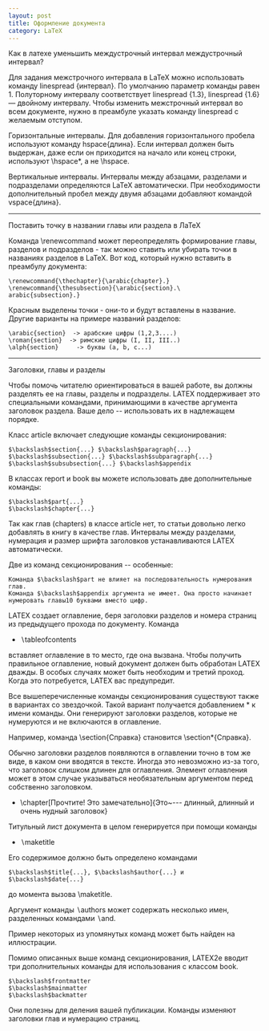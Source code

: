 ```yaml
---
layout: post
title: Оформление документа
category: LaTeX
---
```


Как в латехе уменьшить междустрочный интервал междустрочный интервал?

Для задания межстрочного интервала в LaTeX можно использовать команду linespread {интервал}. По умолчанию параметр команды равен 1. Полуторному интервалу соответствует linespread {1.3}, linespread {1.6} — двойному интервалу. Чтобы изменить межстрочный интервал во всем документе, нужно в преамбуле указать команду linespread с желаемым отступом.

Горизонтальные интервалы. Для добавления горизонтального пробела используют команду hspace{длина}. Если интервал должен быть выдержан, даже если он приходится на начало или конец строки, используют \hspace*, а не \hspace.

Вертикальные интервалы. Интервалы между абзацами, разделами и подразделами определяются LaTeX автоматически. При необходимости дополнительный пробел между двумя абзацами добавляют командой vspace{длина}.

-----

Поставить точку в названии главы или раздела в ЛаТеХ

Команда \renewcommand может переопределять формирование главы, разделов и подразделов - так можно ставить или убирать точки в названиях разделов в LaTeX. Вот код, который нужно вставить в преамбулу документа:
```
\renewcommand{\thechapter}{\arabic{chapter}.}
\renewcommand{\thesubsection}{\arabic{section}.\
arabic{subsection}.}
```
Красным выделены точки - они-то и будут вставлены в название. Другие варианты на примере названий разделов:
```
\arabic{section}  -> арабские цифры (1,2,3....)
\roman{section}  -> римские цифры (I, II, III..)
\alph{section}     -> буквы (a, b, c...)
```
------

Заголовки, главы и разделы

Чтобы помочь читателю ориентироваться в вашей работе, вы должны разделять ее на главы, разделы и подразделы. LATEX поддерживает это специальными командами, принимающими в качестве аргумента заголовок раздела. Ваше дело -- использовать их в надлежащем порядке.

Класс article включает следующие команды секционирования:
```
$\backslash$section{...} $\backslash$paragraph{...}
$\backslash$subsection{...} $\backslash$subparagraph{...}
$\backslash$subsubsection{...} $\backslash$appendix
```
В классах report и book вы можете использовать две дополнительные команды:
```
$\backslash$part{...} 
$\backslash$chapter{...}
```
Так как глав (chapters) в классе article нет, то статьи довольно легко добавлять в книгу в качестве глав. Интервалы между разделами, нумерация и размер шрифта заголовков устанавливаются LATEX автоматически.

Две из команд секционирования -- особенные:

    Команда $\backslash$part не влияет на последовательность нумерования глав.
    Команда $\backslash$appendix аргумента не имеет. Она просто начинает нумеровать главы10 буквами вместо цифр. 

LATEX создает оглавление, беря заголовки разделов и номера страниц из предыдущего прохода по документу. Команда

- $\backslash$tableofcontents

вставляет оглавление в то место, где она вызвана. Чтобы получить правильное оглавление, новый документ должен быть обработан LATEX дважды. В особых случаях может быть необходим и третий проход. Когда это потребуется, LATEX вас предупредит.

Все вышеперечисленные команды секционирования существуют также в вариантах со звездочкой. Такой вариант получается добавлением * к имени команды. Они генерируют заголовки разделов, которые не нумеруются и не включаются в оглавление. 

Например, команда \section{Справка} становится \section*{Справка}.

Обычно заголовки разделов появляются в оглавлении точно в том же виде, в каком они вводятся в тексте. Иногда это невозможно из-за того, что заголовок слишком длинен для оглавления. Элемент оглавления может в этом случае указываться необязательным аргументом перед собственно заголовком.

- \chapter[Прочтите! Это замечательно]{Это~--- длинный,
длинный и очень нудный заголовок}

Титульный лист    документа в целом генерируется при помощи команды

- $\backslash$maketitle

Его содержимое должно быть определено командами
```
$\backslash$title{...}, $\backslash$author{...} и $\backslash$date{...}
```
до момента вызова \maketitle. 

Аргумент команды $\backslash$authors может содержать несколько имен, разделенных командами $\backslash$and.

Пример некоторых из упомянутых команд может быть найден на иллюстрации.

Помимо описанных выше команд секционирования, LATEX2e вводит три дополнительных команды для использования с классом book.
```
$\backslash$frontmatter 
$\backslash$mainmatter 
$\backslash$backmatter 
```
Они полезны для деления вашей публикации. Команды изменяют заголовки глав и нумерацию страниц.

